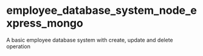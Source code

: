 # employee_database_system_node_express_mongo
A basic employee database system with create, update and delete operation

